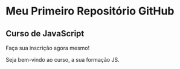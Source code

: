 # Meu Primeiro Repositório GitHub
## Curso de JavaScript

Faça sua inscrição agora mesmo!

Seja bem-vindo ao curso, a sua formação JS.
